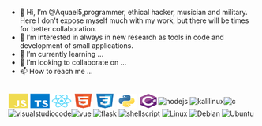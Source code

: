 - 👋 Hi, I’m @Aquael5,programmer, ethical hacker, musician and military. Here I don't expose myself much with my work, but there will be times for better collaboration.
- 👀 I’m interested in always in new research as tools in code and development of small applications.
- 🌱 I’m currently learning ...
- 💞️ I’m looking to collaborate on ...
- 📫 How to reach me ...

<!---
Aquael5/Aquael5 is a ✨ special ✨ repository because its `README.md` (this file) appears on your GitHub profile.
--->

<div style="display: inline_block"><br>
  <img align="center" alt="Aqua-Js" height="30" width="40" src="https://raw.githubusercontent.com/devicons/devicon/master/icons/javascript/javascript-plain.svg">
  <img align="center" alt="Aqua-Ts" height="30" width="40" src="https://raw.githubusercontent.com/devicons/devicon/master/icons/typescript/typescript-plain.svg">
  <img align="center" alt="Aqua-React" height="30" width="40" src="https://raw.githubusercontent.com/devicons/devicon/master/icons/react/react-original.svg">
  <img align="center" alt="Aqua-HTML" height="30" width="40" src="https://raw.githubusercontent.com/devicons/devicon/master/icons/html5/html5-original.svg">
  <img align="center" alt="Aqua-CSS" height="30" width="40" src="https://raw.githubusercontent.com/devicons/devicon/master/icons/css3/css3-original.svg">
  <img align="center" alt="Aqua-Python" height="30" width="40" src="https://raw.githubusercontent.com/devicons/devicon/master/icons/python/python-original.svg">
  <img align="center" alt="Aqua-Csharp" height="30" width="40" src="https://raw.githubusercontent.com/devicons/devicon/master/icons/csharp/csharp-original.svg"><img align="center" alt="nodejs" src="https://img.shields.io/badge/Node.js-43853D?style=for-the-badge&logo=node.js&logoColor=white" /> <img <img align="center" alt="kalilinux"
src="https://img.shields.io/badge/Kali_Linux-557C94?style=for-the-badge&logo=kali-linux&logoColor=white"/><img align="center" alt="c"src="https://img.shields.io/badge/C-00599C?style=for-the-badge&logo=c&logoColor=white" > <img align="center" alt="visualstudiocode"src="https://img.shields.io/badge/Visual_Studio_Code-0078D4?style=for-the-badge&logo=visual%20studio%20code&logoColor=white"><img align="center"alt="vue"src="https://img.shields.io/badge/Vue.js-35495E?style=for-the-badge&logo=vue.js&logoColor=4FC08D"> <img align="center"alt="flask"src="https://img.shields.io/badge/Flask-000000?style=for-the-badge&logo=flask&logoColor=white"> <img align="center"alt="shellscript"src="https://img.shields.io/badge/Shell_Script-121011?style=for-the-badge&logo=gnu-bash&logoColor=white"> <img align="center"alt="Linux"src="https://img.shields.io/badge/Linux-FCC624?style=for-the-badge&logo=linux&logoColor=black"> <img align="center"alt="Debian"src="https://img.shields.io/badge/Debian-A81D33?style=for-the-badge&logo=debian&logoColor=white"> <img align="center"alt="Ubuntu"src="https://img.shields.io/badge/Ubuntu-E95420?style=for-the-badge&logo=ubuntu&logoColor=white"
</div>

  
